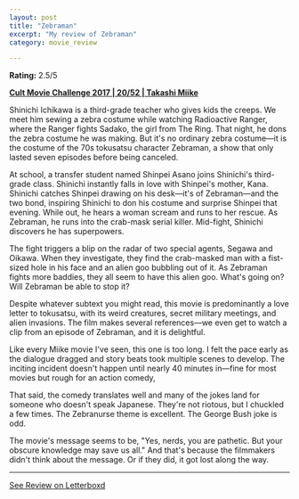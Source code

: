 ```yaml
---
layout: post
title: "Zebraman"
excerpt: "My review of Zebraman"
category: movie_review

---
```


**Rating:** 2.5/5

<b><a href="https://boxd.it/q7TYk/detail">Cult Movie Challenge 2017 | 20/52 | Takashi Miike</a></b>

Shinichi Ichikawa is a third-grade teacher who gives kids the creeps. We meet him sewing a zebra costume while watching Radioactive Ranger, where the Ranger fights Sadako, the girl from The Ring. That night, he dons the zebra costume he was making. But it's no ordinary zebra costume—it is the costume of the 70s tokusatsu character Zebraman, a show that only lasted seven episodes before being canceled.

At school, a transfer student named Shinpei Asano joins Shinichi's third-grade class. Shinichi instantly falls in love with Shinpei's mother, Kana. Shinichi catches Shinpei drawing on his desk—it's of Zebraman—and the two bond, inspiring Shinichi to don his costume and surprise Shinpei that evening. While out, he hears a woman scream and runs to her rescue. As Zebraman, he runs into the crab-mask serial killer. Mid-fight, Shinichi discovers he has superpowers.

The fight triggers a blip on the radar of two special agents, Segawa and Oikawa. When they investigate, they find the crab-masked man with a fist-sized hole in his face and an alien goo bubbling out of it. As Zebraman fights more baddies, they all seem to have this alien goo. What's going on? Will Zebraman be able to stop it?

Despite whatever subtext you might read, this movie is predominantly a love letter to tokusatsu, with its weird creatures, secret military meetings, and alien invasions. The film makes several references—we even get to watch a clip from an episode of Zebraman, and it is delightful. 

Like every Miike movie I've seen, this one is too long. I felt the pace early as the dialogue dragged and story beats took multiple scenes to develop. The inciting incident doesn't happen until nearly 40 minutes in—fine for most movies but rough for an action comedy,

That said, the comedy translates well and many of the jokes land for someone who doesn't speak Japanese. They're not riotous, but I chuckled a few times. The Zebranurse theme is excellent. The George Bush joke is odd.

The movie's message seems to be, "Yes, nerds, you are pathetic. But your obscure knowledge may save us all." And that's because the filmmakers didn't think about the message. Or if they did, it got lost along the way.


<hr>

[See Review on Letterboxd](https://boxd.it/9jSKxL)
